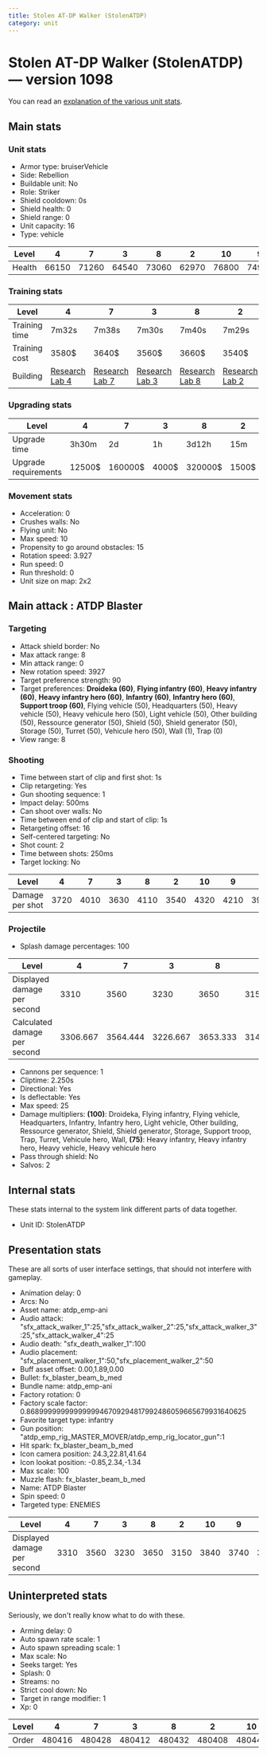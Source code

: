 ```yaml
---
title: Stolen AT-DP Walker (StolenATDP)
category: unit
---
```


# Stolen AT-DP Walker (StolenATDP) — version 1098

You can read an [explanation  of the various unit stats](unitexplained.md).

## Main stats

### Unit stats

  * Armor type: bruiserVehicle
  * Side: Rebellion
  * Buildable unit: No
  * Role: Striker
  * Shield cooldown: 0s
  * Shield health: 0
  * Shield range: 0
  * Unit capacity: 16
  * Type: vehicle

|Level |4    |7    |3    |8    |2    |10   |9    |6    |5    |1    |
|------|-----|-----|-----|-----|-----|-----|-----|-----|-----|-----|
|Health|66150|71260|64540|73060|62970|76800|74900|69510|67810|61440|


### Training stats

|Level        |4                                     |7                                     |3                                     |8                                     |2                                     |10                                     |9                                     |6                                     |5                                     |1                             |
|-------------|--------------------------------------|--------------------------------------|--------------------------------------|--------------------------------------|--------------------------------------|---------------------------------------|--------------------------------------|--------------------------------------|--------------------------------------|------------------------------|
|Training time|7m32s                                 |7m38s                                 |7m30s                                 |7m40s                                 |7m29s                                 |8m                                     |7m44s                                 |7m36s                                 |7m34s                                 |7m28s                         |
|Training cost|3580$                                 |3640$                                 |3560$                                 |3660$                                 |3540$                                 |4048$                                  |3696$                                 |3620$                                 |3600$                                 |3520$                         |
|Building     |[Research Lab 4](rebelOffenseLab.html)|[Research Lab 7](rebelOffenseLab.html)|[Research Lab 3](rebelOffenseLab.html)|[Research Lab 8](rebelOffenseLab.html)|[Research Lab 2](rebelOffenseLab.html)|[Research Lab 10](rebelOffenseLab.html)|[Research Lab 9](rebelOffenseLab.html)|[Research Lab 6](rebelOffenseLab.html)|[Research Lab 5](rebelOffenseLab.html)|[Factory 8](rebelFactory.html)|


### Upgrading stats

|Level               |4     |7      |3    |8      |2    |10      |9       |6      |5     |1   |
|--------------------|------|-------|-----|-------|-----|--------|--------|-------|------|----|
|Upgrade time        |3h30m |2d     |1h   |3d12h  |15m  |1w1d    |5d      |1d     |8h    |0s  |
|Upgrade requirements|12500$|160000$|4000$|320000$|1500$|1750000$|1000000$|100000$|25000$|600$|


### Movement stats

  * Acceleration: 0
  * Crushes walls: No
  * Flying unit: No
  * Max speed: 10
  * Propensity to go around obstacles: 15
  * Rotation speed: 3.927
  * Run speed: 0
  * Run threshold: 0
  * Unit size on map: 2x2

## Main attack : ATDP Blaster

### Targeting

  * Attack shield border: No
  * Max attack range: 8
  * Min attack range: 0
  * New rotation speed: 3927
  * Target preference strength: 90
  * Target preferences: **Droideka (60)**, **Flying infantry (60)**, **Heavy infantry (60)**, **Heavy infantry hero (60)**, **Infantry (60)**, **Infantry hero (60)**, **Support troop (60)**, Flying vehicle (50), Headquarters (50), Heavy vehicle (50), Heavy vehicule hero (50), Light vehicle (50), Other building (50), Ressource generator (50), Shield (50), Shield generator (50), Storage (50), Turret (50), Vehicule hero (50), Wall (1), Trap (0)
  * View range: 8

### Shooting

  * Time between start of clip and first shot: 1s
  * Clip retargeting: Yes
  * Gun shooting sequence: 1
  * Impact delay: 500ms
  * Can shoot over walls: No
  * Time between end of clip and start of clip: 1s
  * Retargeting offset: 16
  * Self-centered targeting: No
  * Shot count: 2
  * Time between shots: 250ms
  * Target locking: No

|Level          |4   |7   |3   |8   |2   |10  |9   |6   |5   |1   |
|---------------|----|----|----|----|----|----|----|----|----|----|
|Damage per shot|3720|4010|3630|4110|3540|4320|4210|3910|3810|3460|


### Projectile

  * Splash damage percentages: 100

|Level                       |4       |7       |3       |8       |2       |10  |9       |6       |5       |1       |
|----------------------------|--------|--------|--------|--------|--------|----|--------|--------|--------|--------|
|Displayed damage per second |3310    |3560    |3230    |3650    |3150    |3840|3740    |3480    |3390    |3080    |
|Calculated damage per second|3306.667|3564.444|3226.667|3653.333|3146.667|3840|3742.222|3475.556|3386.667|3075.556|


  * Cannons per sequence: 1
  * Cliptime: 2.250s
  * Directional: Yes
  * Is deflectable: Yes
  * Max speed: 25
  * Damage multipliers: **(100)**: Droideka, Flying infantry, Flying vehicle, Headquarters, Infantry, Infantry hero, Light vehicle, Other building, Ressource generator, Shield, Shield generator, Storage, Support troop, Trap, Turret, Vehicule hero, Wall, **(75)**: Heavy infantry, Heavy infantry hero, Heavy vehicle, Heavy vehicule hero
  * Pass through shield: No
  * Salvos: 2

## Internal stats

These stats internal to the system link different parts of data together.

  * Unit ID: StolenATDP

## Presentation stats

These are all sorts of user interface settings, that should not interfere with gameplay.

  * Animation delay: 0
  * Arcs: No
  * Asset name: atdp_emp-ani
  * Audio attack: "sfx_attack_walker_1":25,"sfx_attack_walker_2":25,"sfx_attack_walker_3":25,"sfx_attack_walker_4":25
  * Audio death: "sfx_death_walker_1":100
  * Audio placement: "sfx_placement_walker_1":50,"sfx_placement_walker_2":50
  * Buff asset offset: 0.00,1.89,0.00
  * Bullet: fx_blaster_beam_b_med
  * Bundle name: atdp_emp-ani
  * Factory rotation: 0
  * Factory scale factor: 0.8689999999999999946709294817992486059665679931640625
  * Favorite target type: infantry
  * Gun position: "atdp_emp_rig_MASTER_MOVER/atdp_emp_rig_locator_gun":1
  * Hit spark: fx_blaster_beam_b_med
  * Icon camera position: 24.3,22.81,41.64
  * Icon lookat position: -0.85,2.34,-1.34
  * Max scale: 100
  * Muzzle flash: fx_blaster_beam_b_med
  * Name: ATDP Blaster
  * Spin speed: 0
  * Targeted type: ENEMIES

|Level                      |4   |7   |3   |8   |2   |10  |9   |6   |5   |1   |
|---------------------------|----|----|----|----|----|----|----|----|----|----|
|Displayed damage per second|3310|3560|3230|3650|3150|3840|3740|3480|3390|3080|


## Uninterpreted stats

Seriously, we don't really know what to do with these.

  * Arming delay: 0
  * Auto spawn rate scale: 1
  * Auto spawn spreading scale: 1
  * Max scale: No
  * Seeks target: Yes
  * Splash: 0
  * Streams: no
  * Strict cool down: No
  * Target in range modifier: 1
  * Xp: 0

|Level|4     |7     |3     |8     |2     |10    |9     |6     |5     |1     |
|-----|------|------|------|------|------|------|------|------|------|------|
|Order|480416|480428|480412|480432|480408|480440|480436|480424|480420|480404|


